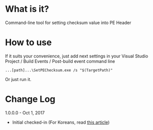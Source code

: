What is it?
================================

Command-line tool for setting checksum value into PE Header 


How to use
================================

If it suits your convenience, just add next settings in your Visual Studio Project / Build Events / Post-build event command line


```
...[path]...\SetPEChecksum.exe /s "$(TargetPath)"
```

Or just run it.


Change Log
================================

1.0.0.0 - Oct 1, 2017

* Initial checked-in (For Koreans, read [this article](http://www.sysnet.pe.kr/2/0/11323))